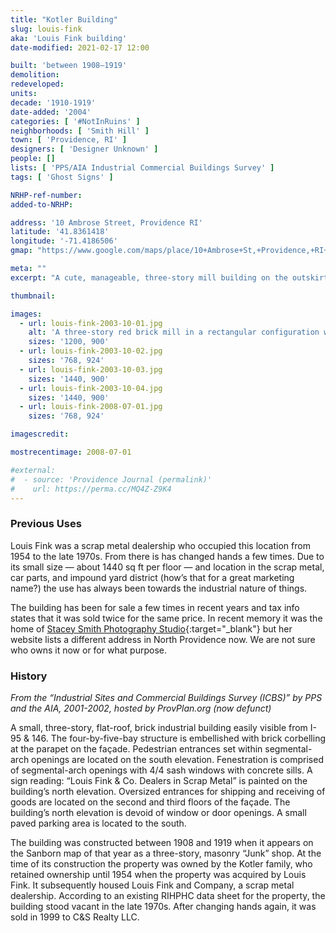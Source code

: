 ```yaml
---
title: "Kotler Building"
slug: louis-fink
aka: 'Louis Fink building'
date-modified: 2021-02-17 12:00

built: 'between 1908–1919'
demolition: 
redeveloped: 
units:
decade: '1910-1919'
date-added: '2004'
categories: [ '#NotInRuins' ]
neighborhoods: [ 'Smith Hill' ]
town: [ 'Providence, RI' ]
designers: [ 'Designer Unknown' ]
people: []
lists: [ 'PPS/AIA Industrial Commercial Buildings Survey' ]
tags: [ 'Ghost Signs' ]

NRHP-ref-number:
added-to-NRHP:

address: '10 Ambrose Street, Providence RI'
latitude: '41.8361418'
longitude: '-71.4186506'
gmap: "https://www.google.com/maps/place/10+Ambrose+St,+Providence,+RI+02908/@41.8361418,-71.4186506,17z/data=!3m1!4b1!4m5!3m4!1s0x89e4451ceaf0822f:0x461bd49ba86ea2cd!8m2!3d41.8361418!4d-71.4164619"

meta: ""
excerpt: "A cute, manageable, three-story mill building on the outskirts of Smith Hill surrounded by car yards"

thumbnail:

images:
  - url: louis-fink-2003-10-01.jpg
    alt: 'A three-story red brick mill in a rectangular configuration with brick corbelling and simple details. Replacement windows are square but set into arch openings. The building is on the edge of town, surrounded by car lots, with a view of the highway.'
    sizes: '1200, 900'
  - url: louis-fink-2003-10-02.jpg
    sizes: '768, 924'
  - url: louis-fink-2003-10-03.jpg
    sizes: '1440, 900'
  - url: louis-fink-2003-10-04.jpg
    sizes: '1440, 900'
  - url: louis-fink-2008-07-01.jpg
    sizes: '768, 924'

imagescredit: 

mostrecentimage: 2008-07-01

#external:
#  - source: 'Providence Journal (permalink)'
#    url: https://perma.cc/MQ4Z-Z9K4
---
```


### Previous Uses

Louis Fink was a scrap metal dealership who occupied this location from 1954 to the late 1970s. From there is has changed hands a few times. Due to its small size — about 1440 sq ft per floor — and location in the scrap metal, car parts, and impound yard district (how’s that for a great marketing name?) the use has always been towards the industrial nature of things. 

The building has been for sale a few times in recent years and tax info states that it was sold twice for the same price. In recent memory it was the home of [Stacey Smith Photography Studio](//www.stacysmithstudios.com){:target="_blank"} but her website lists a different address in North Providence now. We are not sure who owns it now or for what purpose. 


### History

_From the “Industrial Sites and Commercial Buildings Survey (ICBS)” by PPS and the AIA, 2001-2002, hosted by ProvPlan.org (now defunct)_

A small, three-story, flat-roof, brick industrial building easily visible from I-95 & 146. The four-by-five-bay structure is embellished with brick corbelling at the parapet on the façade. Pedestrian entrances set within segmental-arch openings are located on the south elevation. Fenestration is comprised of segmental-arch openings with 4/4 sash windows with concrete sills. A sign reading: “Louis Fink & Co. Dealers in Scrap Metal” is painted on the building’s north elevation. Oversized entrances for shipping and receiving of goods are located on the second and third floors of the façade. The building’s north elevation is devoid of window or door openings. A small paved parking area is located to the south.

The building was constructed between 1908 and 1919 when it appears on the Sanborn map of that year as a three-story, masonry “Junk” shop. At the time of its construction the property was owned by the Kotler family, who retained ownership until 1954 when the property was acquired by Louis Fink. It subsequently housed Louis Fink and Company, a scrap metal dealership. According to an existing RIHPHC data sheet for the property, the building stood vacant in the late 1970s. After changing hands again, it was sold in 1999 to C&S Realty LLC.
